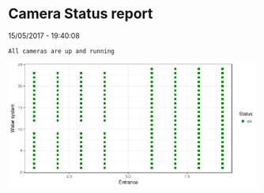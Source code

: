 Camera Status report
================
15/05/2017 - 19:40:08

    All cameras are up and running

![](camreport_files/figure-markdown_github/unnamed-chunk-2-1.png)
